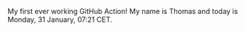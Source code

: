 My first ever working GitHub Action!
My name is Thomas and today is Monday, 31 January, 07:21 CET. 
